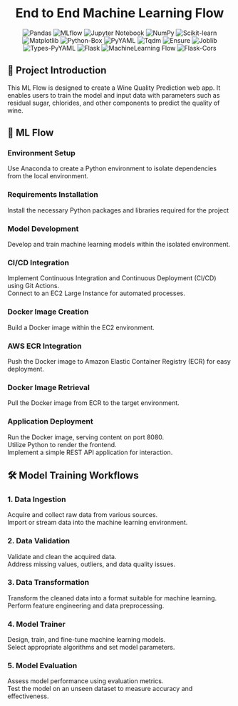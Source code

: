 <div align="center">

<h1> End to End Machine Learning Flow </h1>

![Pandas](https://img.shields.io/badge/Pandas-1.3.3-blue)
![MLflow](https://img.shields.io/badge/MLflow-2.2.2-brightgreen)
![Jupyter Notebook](https://img.shields.io/badge/Notebook-7.0.1-orange)
![NumPy](https://img.shields.io/badge/NumPy-1.21.2-blue)
![Scikit-learn](https://img.shields.io/badge/Scikit--learn-0.24.2-brightgreen)
![Matplotlib](https://img.shields.io/badge/Matplotlib-3.4.3-blue)
![Python-Box](https://img.shields.io/badge/Python--Box-6.0.2-brightgreen)
![PyYAML](https://img.shields.io/badge/PyYAML-5.4.1-orange)
![Tqdm](https://img.shields.io/badge/Tqdm-4.62.3-yellow)
![Ensure](https://img.shields.io/badge/Ensure-1.0.2-yellow)
![Joblib](https://img.shields.io/badge/Joblib-1.0.1-blue)
![Types-PyYAML](https://img.shields.io/badge/Types--PyYAML-1.3.0-orange)
![Flask](https://img.shields.io/badge/Flask-2.1.1-blue)
![MachineLearning Flow](https://img.shields.io/badge/MachineLearning%20Flow-1.0.0-blue)
![Flask-Cors](https://img.shields.io/badge/Flask--Cors-3.1.1-green)

</div>

## 🌱 Project Introduction
This ML Flow is designed to create a Wine Quality Prediction web app. It enables users to train the model and input data with parameters such as residual sugar, chlorides, and other components to predict the quality of wine.

<h2>📝 ML Flow</h2>

<h3>Environment Setup</h3>
<p>Use Anaconda to create a Python environment to isolate dependencies from the local environment.</p>
<h3>Requirements Installation</h3>
<p>Install the necessary Python packages and libraries required for the project</p>

<h3>Model Development</h3>
<p>Develop and train machine learning models within the isolated environment.</p>

<h3>CI/CD Integration</h3>
<p>Implement Continuous Integration and Continuous Deployment (CI/CD) using Git Actions. <br>
Connect to an EC2 Large Instance for automated processes.</p>

<h3>Docker Image Creation</h3>
<p>Build a Docker image within the EC2 environment.</p>

<h3>AWS ECR Integration</h3>
<p>Push the Docker image to Amazon Elastic Container Registry (ECR) for easy deployment.</p>

<h3>Docker Image Retrieval</h3>
<p>Pull the Docker image from ECR to the target environment.</p>

<h3>Application Deployment</h3>
<p>Run the Docker image, serving content on port 8080.<br>
Utilize Python to render the frontend.<br>
Implement a simple REST API application for interaction.</p>


<h2>🛠️ Model Training Workflows</h2>


<h3>1. Data Ingestion</h3>

<p>Acquire and collect raw data from various sources. <br>
Import or stream data into the machine learning environment.</p>

<h3>2. Data Validation</h3>

<p>
Validate and clean the acquired data. <br>
Address missing values, outliers, and data quality issues. </p>

<h3>3. Data Transformation</h3>

<p>Transform the cleaned data into a format suitable for machine learning. <br>
Perform feature engineering and data preprocessing.</br>

<h3>4. Model Trainer</h3>

<p>Design, train, and fine-tune machine learning models. <br>
Select appropriate algorithms and set model parameters.</p>

<h3>5. Model Evaluation</h3>
<p>Assess model performance using evaluation metrics. <br>
Test the model on an unseen dataset to measure accuracy and effectiveness.</p>
